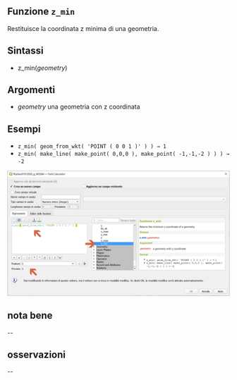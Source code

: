 ## Funzione `z_min`

Restituisce la coordinata z minima di una geometria.

## Sintassi

* z_min(_geometry_)

## Argomenti

* _geometry_ una geometria con z coordinata

## Esempi

* `z_min( geom_from_wkt( 'POINT ( 0 0 1 )' ) ) → 1`
* `z_min( make_line( make_point( 0,0,0 ), make_point( -1,-1,-2 ) ) ) → -2`

![](/img/geometria/z_min/z_min1.png)

## nota bene

--

## osservazioni

--